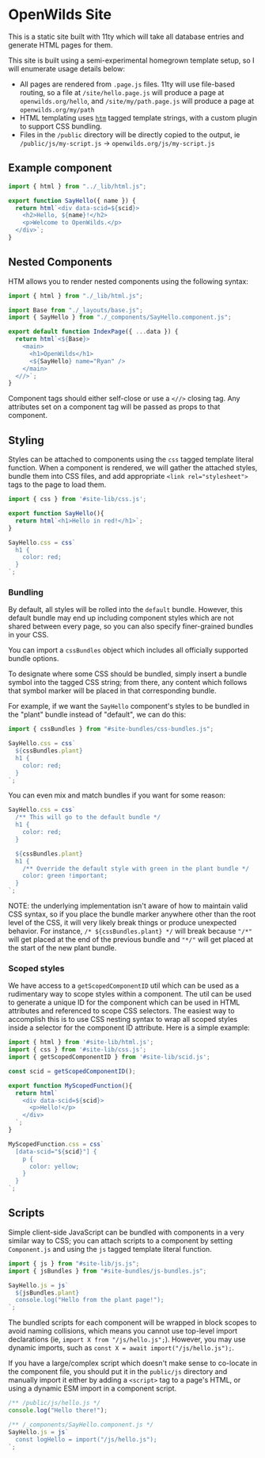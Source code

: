 # OpenWilds Site

This is a static site built with 11ty which will take all database entries and generate HTML pages for them.

This site is built using a semi-experimental homegrown template setup, so I will enumerate usage details below:

- All pages are rendered from `.page.js` files. 11ty will use file-based routing, so
  a file at `/site/hello.page.js` will produce a page at `openwilds.org/hello`,
  and `/site/my/path.page.js` will produce a page at `openwilds.org/my/path`
- HTML templating uses [`htm`](https://github.com/developit/htm) tagged template strings, with a custom plugin to support CSS bundling.
- Files in the `/public` directory will be directly copied to the output, ie `/public/js/my-script.js` -> `openwilds.org/js/my-script.js`

## Example component

```js
import { html } from "../_lib/html.js";

export function SayHello({ name }) {
  return html`<div data-scid=${scid}>
    <h2>Hello, ${name}!</h2>
    <p>Welcome to OpenWilds.</p>
  </div>`;
}
```

## Nested Components

HTM allows you to render nested components using the following syntax:

```js
import { html } from "./_lib/html.js";

import Base from "./_layouts/base.js";
import { SayHello } from "./_components/SayHello.component.js";

export default function IndexPage({ ...data }) {
  return html`<${Base}>
    <main>
      <h1>OpenWilds</h1>
      <${SayHello} name="Ryan" />
    </main>
  <//>`;
}
```

Component tags should either self-close or use a `<//>` closing tag.
Any attributes set on a component tag will be passed as props to that component.

## Styling

Styles can be attached to components using the `css` tagged template literal function.
When a component is rendered, we will gather the attached styles, bundle them into CSS files, and add appropriate `<link rel="stylesheet">` tags
to the page to load them.

```js
import { css } from '#site-lib/css.js';

export function SayHello(){
  return html`<h1>Hello in red!</h1>`;
}

SayHello.css = css`
  h1 {
    color: red;
  }
`;
```

### Bundling

By default, all styles will be rolled into the `default` bundle. However, this default bundle may end up including component styles which
are not shared between every page, so you can also specify finer-grained bundles in your CSS.

You can import a `cssBundles` object which includes all officially supported bundle options.

To designate where some CSS should be bundled, simply insert a bundle symbol into the tagged CSS string; from there, any content which follows
that symbol marker will be placed in that corresponding bundle.

For example, if we want the `SayHello` component's styles to be bundled in the "plant" bundle instead of "default", we can do this:

```js
import { cssBundles } from "#site-bundles/css-bundles.js";

SayHello.css = css`
  ${cssBundles.plant}
  h1 {
    color: red;
  }
`;
```

You can even mix and match bundles if you want for some reason:

```js
SayHello.css = css`
  /** This will go to the default bundle */
  h1 {
    color: red;
  }

  ${cssBundles.plant}
  h1 {
    /** Override the default style with green in the plant bundle */
    color: green !important;
  }
`;
```

NOTE: the underlying implementation isn't aware of how to maintain valid CSS syntax,
so if you place the bundle marker anywhere other than the root level of the CSS,
it will very likely break things or produce unexpected behavior.
For instance, `/* ${cssBundles.plant} */` will break because `"/*"` will get placed at the end of the previous bundle and `"*/"` will get placed at the start of the new plant bundle.

### Scoped styles

We have access to a `getScopedComponentID` util which can be used as a rudimentary way to scope styles within a component.
The util can be used to generate a unique ID for the component which can be used in HTML attributes and referenced to scope CSS selectors.
The easiest way to accomplish this is to use CSS nesting syntax to wrap all scoped styles inside a selector for the component ID attribute.
Here is a simple example:

```js
import { html } from '#site-lib/html.js';
import { css } from '#site-lib/css.js';
import { getScopedComponentID } from '#site-lib/scid.js';

const scid = getScopedComponentID();

export function MyScopedFunction(){
  return html`
    <div data-scid=${scid}>
      <p>Hello!</p>
    </div>
  `;
}

MyScopedFunction.css = css`
  [data-scid="${scid}"] {
    p {
      color: yellow;
    }
  }
`;
```

## Scripts

Simple client-side JavaScript can be bundled with components in a very similar way to CSS; you can attach scripts to a component
by setting `Component.js` and using the `js` tagged template literal function.

```js
import { js } from "#site-lib/js.js";
import { jsBundles } from "#site-bundles/js-bundles.js";

SayHello.js = js`
  ${jsBundles.plant}
  console.log("Hello from the plant page!");
`;
```

The bundled scripts for each component will be wrapped in block scopes to avoid naming collisions, which means you cannot use top-level import declarations (ie, `import X from "/js/hello.js";`). However, you may use dynamic imports, such as `const X = await import("/js/hello.js");`.

If you have a large/complex script which doesn't make sense to co-locate in the component file, you should
put it in the `public/js` directory and manually import it either by adding a `<script>` tag to a page's HTML,
or using a dynamic ESM import in a component script.

```js
/** /public/js/hello.js */
console.log("Hello there!");

/** /_components/SayHello.component.js */
SayHello.js = js`
  const logHello = import("/js/hello.js");
`;
```
